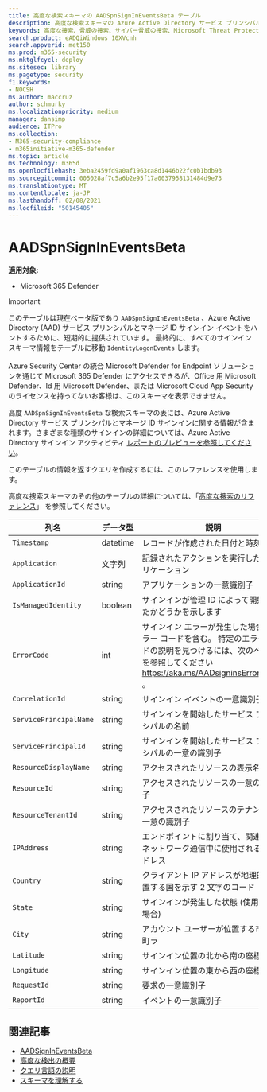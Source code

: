 ```yaml
---
title: 高度な検索スキーマの AADSpnSignInEventsBeta テーブル
description: 高度な検索スキーマの Azure Active Directory サービス プリンシパルと管理対象 ID サインイン イベント テーブルに関連付けられている情報について説明します。
keywords: 高度な捜索、脅威の捜索、サイバー脅威の捜索、Microsoft Threat Protection、Microsoft 365、mtp、m365、検索、クエリ、テレメトリ、スキーマ リファレンス、kusto、テーブル、列、データ型、説明、AlertInfo、アラート、エンティティ、証拠、ファイル、IP アドレス、デバイス、コンピューター、ユーザー、アカウント、ID、AAD
search.product: eADQiWindows 10XVcnh
search.appverid: met150
ms.prod: m365-security
ms.mktglfcycl: deploy
ms.sitesec: library
ms.pagetype: security
f1.keywords:
- NOCSH
ms.author: maccruz
author: schmurky
ms.localizationpriority: medium
manager: dansimp
audience: ITPro
ms.collection:
- M365-security-compliance
- m365initiative-m365-defender
ms.topic: article
ms.technology: m365d
ms.openlocfilehash: 3eba2459fd9a0af1963ca8d1446b22fc0b1bdb93
ms.sourcegitcommit: 005028af7c5a6b2e95f17a0037958131484d9e73
ms.translationtype: MT
ms.contentlocale: ja-JP
ms.lasthandoff: 02/08/2021
ms.locfileid: "50145405"
---
```

# <a name="aadspnsignineventsbeta"></a>AADSpnSignInEventsBeta

**適用対象:**

- Microsoft 365 Defender

>[!IMPORTANT]
> このテーブルは現在ベータ版であり `AADSpnSignInEventsBeta` 、Azure Active Directory (AAD) サービス プリンシパルとマネージ ID サインイン イベントをハントするために、短期的に提供されています。 最終的に、すべてのサインイン スキーマ情報をテーブルに移動 `IdentityLogonEvents` します。<br><br>
> Azure Security Center の統合 Microsoft Defender for Endpoint ソリューションを通じて Microsoft 365 Defender にアクセスできるが、Office 用 Microsoft Defender、Id 用 Microsoft Defender、または Microsoft Cloud App Security のライセンスを持ってないお客様は、このスキーマを表示できません。 



高度 `AADSpnSignInEventsBeta` な検索スキーマの表には、Azure Active Directory サービス プリンシパルとマネージ ID サインインに関する情報が含まれます。さまざまな種類のサインインの詳細については、Azure Active Directory サインイン アクティビティ [レポートのプレビューを参照してください](https://docs.microsoft.com/azure/active-directory/reports-monitoring/concept-all-sign-ins)。

このテーブルの情報を返すクエリを作成するには、このレファレンスを使用します。

高度な捜索スキーマのその他のテーブルの詳細については、「[高度な捜索のリファレンス](https://docs.microsoft.com/windows/security/threat-protection/microsoft-defender-atp/advanced-hunting-reference)」 を参照してください。





| 列名     | データ型 | 説明   |
| ----- | ----- | ---- |
| `Timestamp` | datetime      | レコードが作成された日付と時刻                                                                                                     |
| `Application`          | 文字列        | 記録されたアクションを実行したアプリケーション                                                                                                   |
| `ApplicationId`        | string        | アプリケーションの一意識別子                                                                                                           |
| `IsManagedIdentity`    | boolean       | サインインが管理 ID によって開始されたかどうかを示します                                                                               |
| `ErrorCode`            | int        | サインイン エラーが発生した場合のエラー コードを含む。 特定のエラー コードの説明を見つけるには、次のページを参照してください <https://aka.ms/AADsigninsErrorCodes> 。 |
| `CorrelationId`        | string        | サインイン イベントの一意識別子                                                                                                          |
| `ServicePrincipalName` | string        | サインインを開始したサービス プリンシパルの名前                                                                                        |
| `ServicePrincipalId`   | string        | サインインを開始したサービス プリンシパルの一意の識別子                                                                           |
| `ResourceDisplayName`  | string        | アクセスされたリソースの表示名                                                                                                           |
| `ResourceId`           | string        | アクセスされたリソースの一意の識別子                                                                                                      |
| `ResourceTenantId`     | string        | アクセスされたリソースのテナントの一意の識別子                                                                                        |
| `IPAddress`            | string        | エンドポイントに割り当て、関連するネットワーク通信中に使用される IP アドレス                                                              |
| `Country`          | string        | クライアント IP アドレスが地理的に位置する国を示す 2 文字のコード                                                                |
| `State`                | string        | サインインが発生した状態 (使用可能な場合)                                                                                                  |
| `City`                 | string        | アカウント ユーザーが位置する市区町町ラ                                                                                                          |
| `Latitude`             | string        | サインイン位置の北から南の座標                                                                                          |
| `Longitude`            | string        | サインイン位置の東から西の座標                                                                                            |
| `RequestId`            | string        | 要求の一意識別子                                                                                                                |
|`ReportId` | string | イベントの一意識別子 | 

 

## <a name="related-articles"></a>関連記事

-   [AADSignInEventsBeta](https://docs.microsoft.com/microsoft-365/security/mtp/advanced-hunting-aadsignineventsbeta-table)
-   [高度な検出の概要](https://docs.microsoft.com/windows/security/threat-protection/microsoft-defender-atp/advanced-hunting-overview)
-   [クエリ言語の説明](https://docs.microsoft.com/windows/security/threat-protection/microsoft-defender-atp/advanced-hunting-query-language)
-   [スキーマを理解する](https://docs.microsoft.com/windows/security/threat-protection/microsoft-defender-atp/advanced-hunting-schema-reference)

